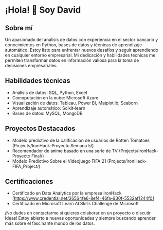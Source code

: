 # ¡Hola! 🌟 Soy David

## Sobre mí

Un apasionado del análisis de datos con experiencia en el sector bancario y conocimientos en Python, bases de datos y técnicas de aprendizaje automático. Estoy listo para enfrentar nuevos desafíos y seguir aprendiendo en cualquier entorno empresarial. Mi dedicación y habilidades técnicas me permiten transformar datos en información valiosa para la toma de decisiones empresariales.

## Habilidades técnicas

- Análisis de datos: SQL, Python, Excel
- Comoputación en la nube: Microsoft Azure
- Visualización de datos: Tableau, Power BI, Matplotlib, Seaborn
- Aprendizaje automático: Scikit-learn
- Bases de datos: MySQL, MongoDB

## Proyectos Destacados

- Modelo predictivo de la calificacion de usuarios de Rotten Tomatoes (Projects/IronHack-Proyecto Semana 5/)
- Recomendador de anime basado en una serie de TV (Projects/IronHack-Proyecto Final/)
- Modelo Predictivo Sobre el Videojuego FIFA 21 (Projects/IronHack-FIFA_Project/)

## Certificaciones

- Certificado en Data Analytics por la empresa IronHack [https://www.credential.net/36564fe6-8ef4-46fa-930f-5532af1244f0]
- Certificado en Microsoft Learn AI Skills Challenge de Microsoft

¡No dudes en contactarme si quieres colaborar en un proyecto o discutir ideas! Estoy abierto a nuevas oportunidades y siempre buscando aprender más sobre el fascinante mundo de los datos.
